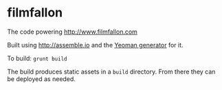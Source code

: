 filmfallon
==========

The code powering http://www.filmfallon.com

Built using http://assemble.io and the [Yeoman generator](https://github.com/assemble/generator-assemble) for it.

To build: 
```grunt build```

The build produces static assets in a ```build``` directory. From there they can be deployed as needed.
